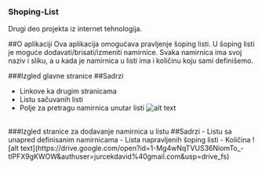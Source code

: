 ### Shoping-List
Drugi deo projekta iz internet tehnologija.

##O aplikaciji
Ova aplikacija omogućava pravljenje šoping listi. U šoping listi je moguće dodavati/brisati/izmeniti namirnice.
Svaka namirnica ima svoj naziv i sliku, a u kada je namirnica u listi ima i količinu koju sami definišemo.

###Izgled glavne stranice
##Sadrzi
- Linkove ka drugim stranicama
- Listu sačuvanih listi
- Polje za pretragu namirnica unutar listi
![alt text](https://drive.google.com/open?id=1-Bjfm0sVij4dUknlRBEe343GUB8Y2ve3&authuser=jurcekdavid%40gmail.com&usp=drive_fs)
<br>
###Izgled stranice za dodavanje namirnica u listu
##Sadrzi
- Listu sa unapred definisanim namirnicama
- Lista napravljenih šoping listi
- Količina 
![alt text](https://drive.google.com/open?id=1-Mg4wNqTVUS36NiomTo_-tlPFX9gKWOW&authuser=jurcekdavid%40gmail.com&usp=drive_fs)
<br>

